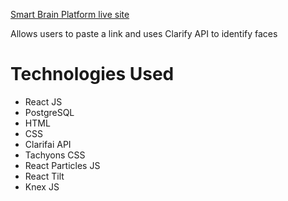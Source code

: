 [Smart Brain Platform live site](https://smart-brain-platform.herokuapp.com/) 

  Allows users to paste a link and uses Clarify API to identify faces
  
  # Technologies Used

  - React JS
  - PostgreSQL
  - HTML
  - CSS
  - Clarifai API
  - Tachyons CSS
  - React Particles JS
  - React Tilt
  - Knex JS